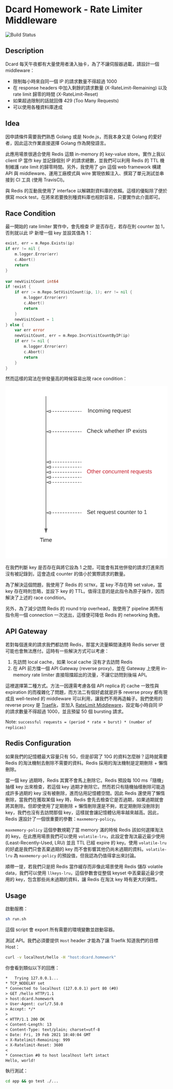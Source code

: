 # Dcard Homework - Rate Limiter Middleware
![Build Status](https://travis-ci.com/minghsu0107/dcard-middleware.svg?branch=main)
## Description
Dcard 每天午夜都有大量使用者湧入抽卡，為了不讓伺服器過載，請設計一個 middleware：

- 限制每小時來自同一個 IP 的請求數量不得超過 1000
- 在 response headers 中加入剩餘的請求數量 (X-RateLimit-Remaining) 以及 rate limit 歸零的時間 (X-RateLimit-Reset)
- 如果超過限制的話就回傳 429 (Too Many Requests)
- 可以使用各種資料庫達成
## Idea
因申請條件需要我們熟悉 Golang 或是 Node.js，而我本身又是 Golang 的愛好者，因此這次作業直接選擇 Golang 作為開發語言。

此應用場景很適合使用 Redis 這類 in-memory 的 key-value store。實作上我以 client IP 當作 key 並記錄個別 IP 的請求總數，並我們可以利用 Redis 的 TTL 機制維護 rate limit 的歸零時間。另外，我使用了 gin 這個 web framework 構建 API 與 middleware、運用工廠模式與 wire 實現依賴注入、撰寫了單元測試並串接到 CI 工具 (使用 TravisCI)。

與 Redis 的互動我使用了 interface 以解耦對資料庫的依賴。這樣的優點除了便於撰寫 mock test，在將來若要換別種資料庫也相對容易，只要實作此介面即可。
## Race Condition
最一開始的 rate limiter 實作中，會先檢查 IP 是否存在，若存在則 counter 加 1，否則就以此 IP 新增一個 key 並設其值為 1：
```go
exist, err = m.Repo.Exists(ip)
if err != nil {
    m.logger.Error(err)
    c.Abort()
    return
}

var newVisitCount int64
if !exist {
    if err := m.Repo.SetVisitCount(ip, 1); err != nil {
        m.logger.Error(err)
        c.Abort()
        return
    }
    newVisitCount = 1
} else {
    var err error
    newVisitCount, err = m.Repo.IncrVisitCountByIP(ip)
    if err != nil {
        m.logger.Error(err)
        c.Abort()
        return
    }
}
```
然而這樣的寫法在併發量高的時候容易出現 race condition：

![](./asset/race-condition.png)

在我們判斷 key 是否存在與將它設為 1 之間，可能會有其他併發的請求打進來而沒有被記錄到，這會造成 counter 的值小於實際請求的數量。

為了解決這個問題，我使用了 Redis 的 `SETNX`，當 key 不存在時 set value，當 key 存在時則忽略，並設下 key 的 TTL。值得注意的是此指令為原子操作，因而解決了上述的 race condition。

另外，為了減少訪問 Redis 的 round trip overhead，我使用了 pipeline 將所有指令用一個 connection 一次送出，這樣便可降低 Redis 的 networking 負擔。
## API Gateway
若對每個進來的請求我們都訪問 Redis，那當大流量瞬間湧進時 Redis server 很可能也會無法應付。這時有一些解決方式可以考慮：
1. 先訪問 local cache，如果 local cache 沒有才去訪問 Redis
2. 在 API 前方擋一個 API Gateway (reverse proxy)，並在 Gateway 上使用 in-memory rate limiter 直接阻擋超出的流量，不讓它訪問到後端 API。

這裡選擇第二種方式。方法一因還需考慮各個 API replica 的 cache 一致性與 expiration 的而複雜化了問題，而方法二有個好處就是許多 reverse proxy 都有現成且 well-tested 的 middleware 可以利用，讓我們不用再造輪子。我們使用的 reverse proxy 是 [Traefik](https://traefik.io)，並加入 [RateLimit Middleware](https://doc.traefik.io/traefik/middlewares/ratelimit/)，設定每小時自同 IP 的請求數量不得超過 1000，並且預留 50 個 bursting 請求。

Note: `successful requests = (period * rate + burst) * (number of replicas)`
## Redis Configuration
如果我們的記憶體最大容量只有 5G，但是卻寫了 10G 的資料怎麼辦？這時就需要 Redis 的淘汰機制去刪除不需要的資料。Redis 採用的淘汰機制是定期刪除 + 懶惰刪除。

當一個 key 過期時，Redis 其實不會馬上刪除它。Redis 預設每 100 ms「隨機」抽樣 key 出來檢查，若這個 key 過期才刪除它。然而若只有隨機抽樣刪除可能造成許多過期的 key 沒有被刪除，進而佔用記憶體空間。因此 Redis 還使用了懶惰刪除，當我們在獲取某個 key 時，Redis 會先去檢查它是否過期，如果過期就會將其刪除。但即使使用了定期刪除 + 懶惰刪除還是不夠，若定期刪除沒刪除到 key，我們也沒有去訪問那個 key，這樣就會讓記憶體佔用率越來越高。因此，Redis 還設計了一個很重要的參數：`maxmemory-policy`。

`maxmemory-policy` 這個參數規範了當 memory 滿的時候 Redis 該如何選擇淘汰的 key。在此應用場景我們可以使用 `volatile-lru`，此設定會淘汰最近最少使用 (Least-Recently-Used, LRU) 並且 TTL 已經 expire 的 key。使用 `volatile-lru` 的好處是我們只會丟棄過期的 key 而不會影響其他仍尚未過期的資料。`volatile-lru` 為 `maxmemory-policy` 的預設值，但我認為仍值得拿出來討論。

順帶一提，若我們只是把 Redis 當作緩存而非像此場景使用 Redis 儲存 volatile data，我們可以使用 `llkeys-lru`，這個參數會從整個 keyset 中丟棄最近最少使用的 key，包含那些尚未過期的資料，讓 Redis 在淘汰 key 時有更大的彈性。
## Usage
啟動服務：
```bash
sh run.sh
```
這個 script 會 export 所有需要的環境變數並啟動容器。

測試 API。我們必須要提供 `Host` header 才能為了讓 Traefik 知道我們的目標 Host：
```bash
curl -v localhost/hello -H "host:dcard.homework"
```

你會看到類似以下的回應：
```
*   Trying 127.0.0.1...
* TCP_NODELAY set
* Connected to localhost (127.0.0.1) port 80 (#0)
> GET /hello HTTP/1.1
> host:dcard.homework
> User-Agent: curl/7.58.0
> Accept: */*
>
< HTTP/1.1 200 OK
< Content-Length: 13
< Content-Type: text/plain; charset=utf-8
< Date: Fri, 19 Feb 2021 18:40:04 GMT
< X-Ratelimit-Remaining: 999
< X-Ratelimit-Reset: 3600
<
* Connection #0 to host localhost left intact
Hello, world!
```

執行測試：
```bash
cd app && go test ./...
```

